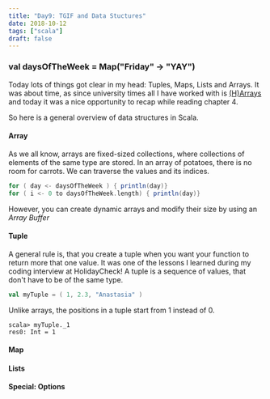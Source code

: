 ```yaml
---
title: "Day9: TGIF and Data Stuctures"
date: 2018-10-12
tags: ["scala"]
draft: false
---
```


### val daysOfTheWeek = Map("Friday" -> "YAY")

Today lots of things got clear in my head: Tuples, Maps, Lists and Arrays. It was about time, as since university times all I have worked with is [(H)Arrays](https://ciatastrophe.netlify.com/post/day7/) and today it was a nice opportunity to recap while reading chapter 4.

So here is a general overview of data structures in Scala.
#### **Array**
As we all know, arrays are fixed-sized collections, where collections of elements of the same type are stored. In an array of potatoes, there is no room for carrots. We can traverse the values and its indices.

``` scala
for ( day <- daysOfTheWeek ) { println(day)}
for ( i <- 0 to daysOfTheWeek.length) { println(day)}
```
However, you can create dynamic arrays and modify their size by using an _Array Buffer_

#### **Tuple**
A general rule is, that you create a tuple when you want your function to return more that one value. It was one of the lessons I learned during my coding interview at HolidayCheck!
A tuple is a sequence of values, that don't have to be of the same type.
``` scala
val myTuple = ( 1, 2.3, "Anastasia" )
```
 Unlike arrays, the positions in a tuple start from 1 instead of 0.
 ```
 scala> myTuple._1
 res0: Int = 1
 ```
#### **Map**


#### Lists

#### Special: Options
